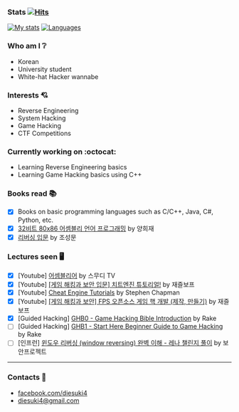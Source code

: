 ### Stats [![Hits](https://hits.seeyoufarm.com/api/count/incr/badge.svg?url=https%3A%2F%2Fgithub.com%2Fdiesuki4%2Fhit-counter&count_bg=%233DBFC8&title_bg=%23555555&icon=github.svg&icon_color=%23E7E7E7&title=hits&edge_flat=false)](https://hits.seeyoufarm.com)
[![My stats](https://github-readme-stats.vercel.app/api?username=diesuki4&hide=issues&show_icons=true)](https://github.com/anuraghazra/github-readme-stats)
[![Languages](https://github-readme-stats.vercel.app/api/top-langs/?username=diesuki4&layout=compact)](https://github.com/anuraghazra/github-readme-stats)

### Who am I :grey_question:
- Korean
- University student
- White-hat Hacker wannabe

### Interests :cupid:
- Reverse Engineering
- System Hacking
- Game Hacking
- CTF Competitions

### Currently working on :octocat:
- Learning Reverse Engineering basics
- Learning Game Hacking basics using C++

### Books read :books:
- [x] Books on basic programming languages such as C/C++, Java, C#, Python, etc.
- [x] [32비트 80x86 어셈블리 언어 프로그래밍](http://pod.kyobobook.co.kr/podBook/podBookDetailView.ink?barcode=1400000291696&ejkGb=KOR) by 양희재
- [x] [리버싱 입문](http://www.kyobobook.co.kr/product/detailViewKor.laf?mallGb=KOR&ejkGb=KOR&barcode=9788965401285) by 조성문

### Lectures seen :desktop_computer:
- [x] [Youtube] [어셈블리어](https://www.youtube.com/watch?v=Q8xCTztsRmw&list=PL1IheunyylbaYAzQv8bdu3hxq8YX5cKlY&index=1) by 스무디 TV
- [x] [Youtube] [[게임 해킹과 보안 입문] 치트엔진 튜토리얼!](https://www.youtube.com/watch?v=tHhkOFjC56A&list=PLnIaYcDMsScxxgCKjx524O4UxV85ZbAuK&index=1) by 재즐보프
- [x] [Youtube] [Cheat Engine Tutorials](https://www.youtube.com/watch?v=XJpNn2GyrNc&list=PLNffuWEygffbbT9Vz-Y1NXQxv2m6mrmHr&index=1) by Stephen Chapman
- [x] [Youtube] [[게임 해킹과 보안] FPS 오픈소스 게임 핵 개발 (제작, 만들기)](https://www.youtube.com/watch?v=UUgGA24LbIQ&list=PLnIaYcDMsScxvz3yyClxLU9W6upAUyPzc&index=1) by 재즐보프
- [x] [Guided Hacking] [GHB0 - Game Hacking Bible Introduction](https://guidedhacking.com/threads/ghb0-game-hacking-bible-introduction.14450) by Rake
- [ ] [Guided Hacking] [GHB1 - Start Here Beginner Guide to Game Hacking](https://guidedhacking.com/threads/ghb1-start-here-beginner-guide-to-game-hacking.5911) by Rake
- [ ] [인프런] [윈도우 리버싱 (window reversing) 완벽 이해 - 레나 챌린지 풀이](https://www.inflearn.com/course/lena-2#) by 보안프로젝트
----

### Contacts :email:
- [facebook.com/diesuki4](https://facebook.com/diesuki4)
- diesuki4@gmail.com
